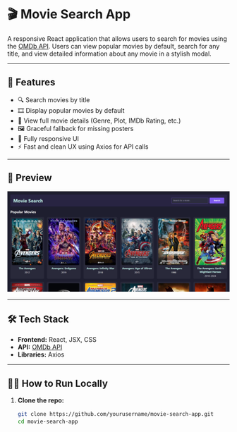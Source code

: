 # 🎬 Movie Search App

A responsive React application that allows users to search for movies using the [OMDb API](https://www.omdbapi.com/). Users can view popular movies by default, search for any title, and view detailed information about any movie in a stylish modal.

---

## 🚀 Features

- 🔍 Search movies by title
- 🎞️ Display popular movies by default
- 📄 View full movie details (Genre, Plot, IMDb Rating, etc.)
- 🖼️ Graceful fallback for missing posters
- 📱 Fully responsive UI
- ⚡ Fast and clean UX using Axios for API calls

---

## 📸 Preview

![Movie Search App Screenshot](https://github.com/ashu-2024/Movie-Search-App/blob/main/src/assets/Snapshot.png)

---

## 🛠️ Tech Stack

- **Frontend:** React, JSX, CSS
- **API:** [OMDb API](https://www.omdbapi.com/)
- **Libraries:** Axios

---

## 🧑‍💻 How to Run Locally

1. **Clone the repo:**

   ```bash
   git clone https://github.com/yourusername/movie-search-app.git
   cd movie-search-app
